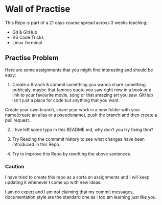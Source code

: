 
# Wall of Practise

This Repo is part of a 21 days course spread across 3 weeks teaching:

- Git & GitHub
- VS Code Tricks
- Linux Terminal

## Practise Problem

Here are some assignments that you might find interesting and should be easy:

1. Create a Branch & commit something you wanna share something publicaly, maybe that famous quote you saw right now in a book or a link to your favourite movie, song or that amazing art you saw. GitHub isn't just a place for code but anything that you want. 

Create your own branch, share your work in a new folder with your name(create an alias or a pseudoname), push the branch and then create a pull request.

2. I hve left some typo in this README.md, why don't you try fixing thm?

3. Try Reading the commmit history to see what changes have been introduced in this Repo.

4. Try to improve this Repo by rewriting the above sentences.

### Caution

I have tried to create this repo as a sorta an assignments and I will keep updating it whenever I come up with new ideas.

I am no expert and I am not claiming that my commit messages, documentation style are the standard one as I too am learning just like you.


